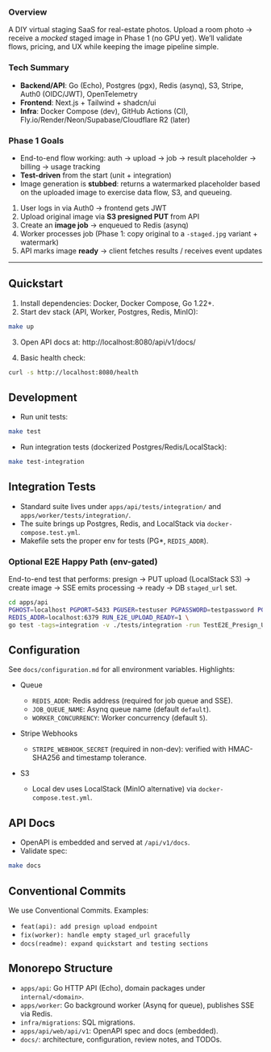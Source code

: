 ### Overview
A DIY virtual staging SaaS for real-estate photos. Upload a room photo → receive a *mocked* staged image in Phase 1 (no GPU yet). We’ll validate flows, pricing, and UX while keeping the image pipeline simple.

### Tech Summary
- **Backend/API**: Go (Echo), Postgres (pgx), Redis (asynq), S3, Stripe, Auth0 (OIDC/JWT), OpenTelemetry
- **Frontend**: Next.js + Tailwind + shadcn/ui
- **Infra**: Docker Compose (dev), GitHub Actions (CI), Fly.io/Render/Neon/Supabase/Cloudflare R2 (later)

### Phase 1 Goals
- End-to-end flow working: auth → upload → job → result placeholder → billing → usage tracking
- **Test-driven** from the start (unit + integration)
- Image generation is **stubbed**: returns a watermarked placeholder based on the uploaded image to exercise data flow, S3, and queueing.

1. User logs in via Auth0 → frontend gets JWT
2. Upload original image via **S3 presigned PUT** from API
3. Create an **image job** → enqueued to Redis (asynq)
4. Worker processes job (Phase 1: copy original to a `-staged.jpg` variant + watermark)
5. API marks image **ready** → client fetches results / receives event updates

---

## Quickstart

1. Install dependencies: Docker, Docker Compose, Go 1.22+.
2. Start dev stack (API, Worker, Postgres, Redis, MinIO):

```bash
make up
```

3. Open API docs at: http://localhost:8080/api/v1/docs/

4. Basic health check:

```bash
curl -s http://localhost:8080/health
```

## Development

- Run unit tests:

```bash
make test
```

- Run integration tests (dockerized Postgres/Redis/LocalStack):

```bash
make test-integration
```

## Integration Tests

- Standard suite lives under `apps/api/tests/integration/` and `apps/worker/tests/integration/`.
- The suite brings up Postgres, Redis, and LocalStack via `docker-compose.test.yml`.
- Makefile sets the proper env for tests (PG*, `REDIS_ADDR`).

### Optional E2E Happy Path (env-gated)

End-to-end test that performs: presign → PUT upload (LocalStack S3) → create image → SSE emits processing → ready → DB `staged_url` set.

```bash
cd apps/api
PGHOST=localhost PGPORT=5433 PGUSER=testuser PGPASSWORD=testpassword PGDATABASE=testdb PGSSLMODE=disable \
REDIS_ADDR=localhost:6379 RUN_E2E_UPLOAD_READY=1 \
go test -tags=integration -v ./tests/integration -run TestE2E_Presign_Upload_CreateImage_ReadyViaSSE
```

## Configuration

See `docs/configuration.md` for all environment variables. Highlights:

- Queue
  - `REDIS_ADDR`: Redis address (required for job queue and SSE).
  - `JOB_QUEUE_NAME`: Asynq queue name (default `default`).
  - `WORKER_CONCURRENCY`: Worker concurrency (default `5`).

- Stripe Webhooks
  - `STRIPE_WEBHOOK_SECRET` (required in non-dev): verified with HMAC-SHA256 and timestamp tolerance.

- S3
  - Local dev uses LocalStack (MinIO alternative) via `docker-compose.test.yml`.

## API Docs

- OpenAPI is embedded and served at `/api/v1/docs`.
- Validate spec:

```bash
make docs
```

## Conventional Commits

We use Conventional Commits. Examples:

- `feat(api): add presign upload endpoint`
- `fix(worker): handle empty staged_url gracefully`
- `docs(readme): expand quickstart and testing sections`

## Monorepo Structure

- `apps/api`: Go HTTP API (Echo), domain packages under `internal/<domain>`.
- `apps/worker`: Go background worker (Asynq for queue), publishes SSE via Redis.
- `infra/migrations`: SQL migrations.
- `apps/api/web/api/v1`: OpenAPI spec and docs (embedded).
- `docs/`: architecture, configuration, review notes, and TODOs.
